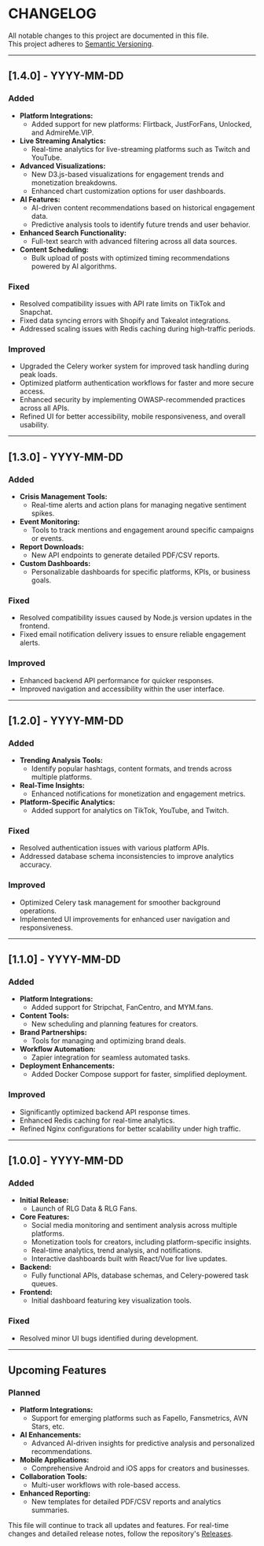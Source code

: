 # CHANGELOG

All notable changes to this project are documented in this file.  
This project adheres to [Semantic Versioning](https://semver.org/).

---

## [1.4.0] - YYYY-MM-DD

### Added
- **Platform Integrations:**  
  - Added support for new platforms: Flirtback, JustForFans, Unlocked, and AdmireMe.VIP.
- **Live Streaming Analytics:**  
  - Real-time analytics for live-streaming platforms such as Twitch and YouTube.
- **Advanced Visualizations:**  
  - New D3.js-based visualizations for engagement trends and monetization breakdowns.
  - Enhanced chart customization options for user dashboards.
- **AI Features:**  
  - AI-driven content recommendations based on historical engagement data.
  - Predictive analysis tools to identify future trends and user behavior.
- **Enhanced Search Functionality:**  
  - Full-text search with advanced filtering across all data sources.
- **Content Scheduling:**  
  - Bulk upload of posts with optimized timing recommendations powered by AI algorithms.

### Fixed
- Resolved compatibility issues with API rate limits on TikTok and Snapchat.
- Fixed data syncing errors with Shopify and Takealot integrations.
- Addressed scaling issues with Redis caching during high-traffic periods.

### Improved
- Upgraded the Celery worker system for improved task handling during peak loads.
- Optimized platform authentication workflows for faster and more secure access.
- Enhanced security by implementing OWASP-recommended practices across all APIs.
- Refined UI for better accessibility, mobile responsiveness, and overall usability.

---

## [1.3.0] - YYYY-MM-DD

### Added
- **Crisis Management Tools:**  
  - Real-time alerts and action plans for managing negative sentiment spikes.
- **Event Monitoring:**  
  - Tools to track mentions and engagement around specific campaigns or events.
- **Report Downloads:**  
  - New API endpoints to generate detailed PDF/CSV reports.
- **Custom Dashboards:**  
  - Personalizable dashboards for specific platforms, KPIs, or business goals.

### Fixed
- Resolved compatibility issues caused by Node.js version updates in the frontend.
- Fixed email notification delivery issues to ensure reliable engagement alerts.

### Improved
- Enhanced backend API performance for quicker responses.
- Improved navigation and accessibility within the user interface.

---

## [1.2.0] - YYYY-MM-DD

### Added
- **Trending Analysis Tools:**  
  - Identify popular hashtags, content formats, and trends across multiple platforms.
- **Real-Time Insights:**  
  - Enhanced notifications for monetization and engagement metrics.
- **Platform-Specific Analytics:**  
  - Added support for analytics on TikTok, YouTube, and Twitch.

### Fixed
- Resolved authentication issues with various platform APIs.
- Addressed database schema inconsistencies to improve analytics accuracy.

### Improved
- Optimized Celery task management for smoother background operations.
- Implemented UI improvements for enhanced user navigation and responsiveness.

---

## [1.1.0] - YYYY-MM-DD

### Added
- **Platform Integrations:**  
  - Added support for Stripchat, FanCentro, and MYM.fans.
- **Content Tools:**  
  - New scheduling and planning features for creators.
- **Brand Partnerships:**  
  - Tools for managing and optimizing brand deals.
- **Workflow Automation:**  
  - Zapier integration for seamless automated tasks.
- **Deployment Enhancements:**  
  - Added Docker Compose support for faster, simplified deployment.

### Improved
- Significantly optimized backend API response times.
- Enhanced Redis caching for real-time analytics.
- Refined Nginx configurations for better scalability under high traffic.

---

## [1.0.0] - YYYY-MM-DD

### Added
- **Initial Release:**
  - Launch of RLG Data & RLG Fans.
- **Core Features:**
  - Social media monitoring and sentiment analysis across multiple platforms.
  - Monetization tools for creators, including platform-specific insights.
  - Real-time analytics, trend analysis, and notifications.
  - Interactive dashboards built with React/Vue for live updates.
- **Backend:**
  - Fully functional APIs, database schemas, and Celery-powered task queues.
- **Frontend:**
  - Initial dashboard featuring key visualization tools.

### Fixed
- Resolved minor UI bugs identified during development.

---

## Upcoming Features

### Planned
- **Platform Integrations:**  
  - Support for emerging platforms such as Fapello, Fansmetrics, AVN Stars, etc.
- **AI Enhancements:**  
  - Advanced AI-driven insights for predictive analysis and personalized recommendations.
- **Mobile Applications:**  
  - Comprehensive Android and iOS apps for creators and businesses.
- **Collaboration Tools:**  
  - Multi-user workflows with role-based access.
- **Enhanced Reporting:**  
  - New templates for detailed PDF/CSV reports and analytics summaries.

This file will continue to track all updates and features. For real-time changes and detailed release notes, follow the repository's [Releases](https://github.com/yourusername/RLG-Data-Fans/releases).

